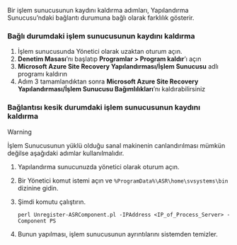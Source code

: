 Bir işlem sunucusunun kaydını kaldırma adımları, Yapılandırma Sunucusu’ndaki bağlantı durumuna bağlı olarak farklılık gösterir.

### <a name="unregister-a-process-server-that-is-in-a-connected-state"></a>Bağlı durumdaki işlem sunucusunun kaydını kaldırma

1. İşlem sunucusunda Yönetici olarak uzaktan oturum açın.
2. **Denetim Masası**’nı başlatıp **Programlar > Program kaldır**’ı açın
3. **Microsoft Azure Site Recovery Yapılandırması/İşlem Sunucusu** adlı programı kaldırın
4. Adım 3 tamamlandıktan sonra **Microsoft Azure Site Recovery Yapılandırması/İşlem Sunucusu Bağımlılıkları**’nı kaldırabilirsiniz

### <a name="unregister-a-process-server-that-is-in-a-disconnected-state"></a>Bağlantısı kesik durumdaki işlem sunucusunun kaydını kaldırma

> [!WARNING]
> İşlem Sunucusunun yüklü olduğu sanal makinenin canlandırılması mümkün değilse aşağıdaki adımlar kullanılmalıdır.

1. Yapılandırma sunucunuzda yönetici olarak oturum açın.
2. Bir Yönetici komut istemi açın ve `%ProgramData%\ASR\home\svsystems\bin` dizinine gidin.
3. Şimdi komutu çalıştırın.

    ```
    perl Unregister-ASRComponent.pl -IPAddress <IP_of_Process_Server> -Component PS
    ```
4. Bunun yapılması, işlem sunucusunun ayrıntılarını sistemden temizler.
